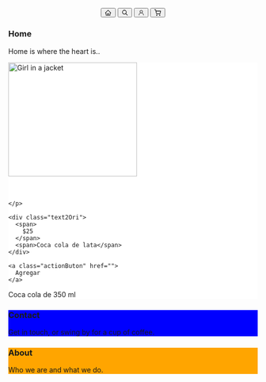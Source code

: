 
<html>
<head>
<meta name="viewport" content="width=device-width, initial-scale=1">
<style>

/* ----------------------Barra Principal--------------------------------*/

/* From Uiverse.io by faxriddin20 */ 
.button-BarraPri {
  display: flex;
  background-color: black;
  width: 250px;
  height: 40px;
  align-items: center;
  justify-content: space-around;
  border-radius: 10px;
}

.buttonBarra {
  outline: 0 !important;
  border: 0 !important;
  width: 40px;
  height: 40px;
  border-radius: 50%;
  background-color: transparent;
  display: flex;
  align-items: center;
  justify-content: center;
  color: #fff;
  transition: all ease-in-out 0.3s;
  cursor: pointer;
}

.buttonBarra:hover {
  transform: translateY(-3px);
}

.iconBarra {
  font-size: 20px;
}

/* -------------------Lupa Productos-----------------------------------*/

.cardinal {
  overflow: hidden;
     width: 75%;
  border-radius: 0.5rem;
    box-shadow: rgb(0,0,0,0.7) 0px 0px 0px ,rgb(0,0,0,0.7) -1px 1px 15px;
  background-color: #fff;
  color: #212121;
}

.imageProduc {
  height: 8rem;
  width: 100%;
  object-fit: cover;
  background-color: rgb(204, 0, 255);
  background-image: linear-gradient(to right, rgb(255, 174, 0), rgb(204, 0, 255));
}

.TextPro {
  padding: 1rem;
  text-align: center;
}

.textOri {
  font-size: 0.875rem;
  line-height: 1.25rem;
  font-weight: 600;
  letter-spacing: 0.1em;
  text-transform: uppercase;
}

.text2Ori {
  margin-top: 1rem;
  font-weight: 900;
  text-transform: uppercase;
}

.text2Ori span:first-child {
  font-size: 2.25rem;
  line-height: 2.5rem;
  font-weight: 900;
}

.text2Ori span:last-child {
  margin-top: 0.5rem;
  display: block;
  font-size: 0.875rem;
  line-height: 1.25rem;
}

.action {
  margin-top: 1rem;
  display: inline-block;
  width: 100%;
  background-color: rgb(0, 0, 0);
  padding-top: 1rem;
  padding-bottom: 1rem;
  border-radius: 4px;
  font-size: 0.875rem;
  line-height: 1.25rem;
  font-weight: 700;
  letter-spacing: 0.1em;
  text-transform: uppercase;
  color: rgba(255, 255, 255, 1);
  text-decoration: none;
}


/* From Uiverse.io by Yaya12085 */ 
.cardinal {
  overflow: hidden;
  border-radius: 0.5rem;
  max-width: 300px;
  background-color: #fff;
  color: #212121;
}

.imageProduc {
  height: 8rem;
  width: 100%;
  object-fit: cover;
  background-color: rgb(204, 0, 255);
  background-image: linear-gradient(to right, rgb(255, 174, 0), rgb(204, 0, 255));
}

.TextPro {
  padding: 1rem;
  text-align: center;
}

.textOri {
  font-size: 0.875rem;
  line-height: 1.25rem;
  font-weight: 600;
  letter-spacing: 0.1em;
  text-transform: uppercase;
}

.text2Ori {
  margin-top: 1rem;
  font-weight: 900;
  text-transform: uppercase;
}

.text2Ori span:first-child {
  font-size: 2.25rem;
  line-height: 2.5rem;
  font-weight: 900;
}

.text2Ori span:last-child {
  margin-top: 0.5rem;
  display: block;
  font-size: 0.875rem;
  line-height: 1.25rem;
}

.actionButon {
  margin-top: 1rem;
  display: inline-block;
  width: 100%;
  background-color: rgb(0, 0, 0);
  padding-top: 1rem;
  padding-bottom: 1rem;
  border-radius: 4px;
  font-size: 0.875rem;
  line-height: 1.25rem;
  font-weight: 700;
  letter-spacing: 0.1em;
  text-transform: uppercase;
  color: rgba(255, 255, 255, 1);
  text-decoration: none;
}

.date {
  margin-top: 1rem;
  font-size: 0.75rem;
  line-height: 1rem;
  font-weight: 500;
  text-transform: uppercase;
  color: rgba(156, 163, 175, 1);
}








/* ------------------------------------------------------*/
* {box-sizing: border-box}

/* Set height of body and the document to 100% */
body, html {
  height: 100%;
  margin: 0;
  font-family: Arial;
}

/* Style tab links */
.tablink {
  background-color: #555;
  color: white;
  float: left;
  border: none;
  outline: none;
  cursor: pointer;
  padding: 14px 16px;
  font-size: 17px;
  width: 25%;
}

.tablink:hover {
  background-color: #777;
}

/* Style the tab content (and add height:100% for full page content) */
.tabcontent {
  color: white;
  display: none;
  padding: 100px 20px;
  height: 100%;
}

#Inicio {background-color: white;}
#News {background-color: white;}
#Contact {background-color: blue;}
#About {background-color: orange;}
</style>
</head>
<body>


<center>

<!-- Barra Casita -->
<div class="button-BarraPri">
  <button class="buttonBarra" class="tablink" onclick="openPage('Inicio')" id="defaultOpen">
    <svg
      class="iconBarra"
      stroke="currentColor"
      fill="currentColor"
      stroke-width="0"
      viewBox="0 0 1024 1024"
      height="1em"
      width="1em"
      xmlns="http://www.w3.org/2000/svg"
    >
      <path
        d="M946.5 505L560.1 118.8l-25.9-25.9a31.5 31.5 0 0 0-44.4 0L77.5 505a63.9 63.9 0 0 0-18.8 46c.4 35.2 29.7 63.3 64.9 63.3h42.5V940h691.8V614.3h43.4c17.1 0 33.2-6.7 45.3-18.8a63.6 63.6 0 0 0 18.7-45.3c0-17-6.7-33.1-18.8-45.2zM568 868H456V664h112v204zm217.9-325.7V868H632V640c0-22.1-17.9-40-40-40H432c-22.1 0-40 17.9-40 40v228H238.1V542.3h-96l370-369.7 23.1 23.1L882 542.3h-96.1z"
      ></path>
    </svg>
  </button>
  
  <!-- Barra Lupa -->
  
  <button class="buttonBarra" class="tablink" onclick="openPage('News')">
    <svg
      class="iconBarra"
      stroke="currentColor"
      fill="none"
      stroke-width="2"
      viewBox="0 0 24 24"
      aria-hidden="true"
      height="1em"
      width="1em"
      xmlns="http://www.w3.org/2000/svg"
    >
      <path
        stroke-linecap="round"
        stroke-linejoin="round"
        d="M21 21l-6-6m2-5a7 7 0 11-14 0 7 7 0 0114 0z"
      ></path>
    </svg>
  </button>
  
  <!-- Barra Creditos -->
  
  
  <button class="buttonBarra" class="tablink" onclick="openPage('Contact')">
    <svg
      class="iconBarra"
      stroke="currentColor"
      fill="currentColor"
      stroke-width="0"
      viewBox="0 0 24 24"
      height="1em"
      width="1em"
      xmlns="http://www.w3.org/2000/svg"
    >
      <path
        d="M12 2.5a5.5 5.5 0 0 1 3.096 10.047 9.005 9.005 0 0 1 5.9 8.181.75.75 0 1 1-1.499.044 7.5 7.5 0 0 0-14.993 0 .75.75 0 0 1-1.5-.045 9.005 9.005 0 0 1 5.9-8.18A5.5 5.5 0 0 1 12 2.5ZM8 8a4 4 0 1 0 8 0 4 4 0 0 0-8 0Z"
      ></path>
    </svg>
  </button>

<!-- Barra Carrito -->

  <button class="buttonBarra" class="tablink" onclick="openPage('About')">
    <svg
      class="iconBarra"
      stroke="currentColor"
      fill="none"
      stroke-width="2"
      viewBox="0 0 24 24"
      stroke-linecap="round"
      stroke-linejoin="round"
      height="1em"
      width="1em"
      xmlns="http://www.w3.org/2000/svg"
    >
      <circle cx="9" cy="21" r="1"></circle>
      <circle cx="20" cy="21" r="1"></circle>
      <path
        d="M1 1h4l2.68 13.39a2 2 0 0 0 2 1.61h9.72a2 2 0 0 0 2-1.61L23 6H6"
      ></path>
    </svg>
  </button>
</div>
</center>







<div id="Inicio" class="tabcontent">
  <h3>Home</h3>
  <p>Home is where the heart is..</p>
</div>




<div id="News" class="tabcontent">


 
<div class="cardinal">

  <div class="imageProduc"> <img src="https://i.pinimg.com/564x/26/3b/db/263bdba6cc05286655f97c68af9e843b.jpg" alt="Girl in a jacket" width="260" height="230"></div>
  <br>
  <br>

  <div class="TextPro">
    <p class="textOri">
      
    </p>

    <div class="text2Ori">
      <span>
        $25
      </span>
      <span>Coca cola de lata</span>
    </div>

    <a class="actionButon" href="">
      Agregar
    </a>
   <p class="date">
      Coca cola de 350 ml
    </p>
  </div>
</div>
    
  </div>
</div>


</div>





<div id="Contact" class="tabcontent">
  <h3>Contact</h3>
  <p>Get in touch, or swing by for a cup of coffee.</p>
</div>

<div id="About" class="tabcontent">
  <h3>About</h3>
  <p>Who we are and what we do.</p>
</div>

<script>
function openPage(pageName,elmnt,color) {
  var i, tabcontent, tablinks;
  tabcontent = document.getElementsByClassName("tabcontent");
  for (i = 0; i < tabcontent.length; i++) {
    tabcontent[i].style.display = "none";
  }
  tablinks = document.getElementsByClassName("tablink");
  for (i = 0; i < tablinks.length; i++) {
    tablinks[i].style.backgroundColor = "";
  }
  document.getElementById(pageName).style.display = "block";
  elmnt.style.backgroundColor = color;
}

// Get the element with id="defaultOpen" and click on it
document.getElementById("defaultOpen").click();
</script>
   
</body>
</html> 
